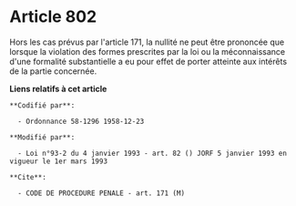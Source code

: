 # Article 802

Hors les cas prévus par l'article 171, la nullité ne peut être prononcée que lorsque la violation des formes prescrites par
la loi ou la méconnaissance d'une formalité substantielle a eu pour effet de porter atteinte aux intérêts de la partie
concernée.

**Liens relatifs à cet article**

	**Codifié par**:

	  - Ordonnance 58-1296 1958-12-23

	**Modifié par**:

	  - Loi n°93-2 du 4 janvier 1993 - art. 82 () JORF 5 janvier 1993 en vigueur le 1er mars 1993

	**Cite**:

	  - CODE DE PROCEDURE PENALE - art. 171 (M)
